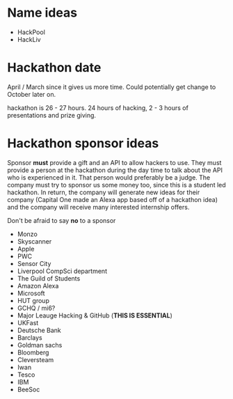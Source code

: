 # Name ideas

* HackPool
* HackLiv

# Hackathon date

April / March since it gives us more time. Could potentially get change to October later on.

hackathon is 26 - 27 hours. 24 hours of hacking, 2 - 3 hours of presentations and prize giving.

# Hackathon sponsor ideas

Sponsor **must** provide a gift and an API to allow hackers to use.  They must provide a person at the hackathon during the day time to talk about the API who is experienced in it. That person would preferably be a judge. The company must try to sponsor us some money too, since this is a student led hackathon. In return, the company will generate new ideas for their company (Capital One made an Alexa app based off of a hackathon idea) and the company will receive many interested internship offers.

Don't be afraid to say **no** to a sponsor

* Monzo
* Skyscanner
* Apple
* PWC
* Sensor City
* Liverpool CompSci department
* The Guild of Students
* Amazon Alexa
* Microsoft
* HUT group
* GCHQ / mi6?
* Major Leauge Hacking & GitHub (**THIS IS ESSENTIAL**)
* UKFast
* Deutsche Bank
* Barclays
* Goldman sachs
* Bloomberg
* Cleversteam
* Iwan
* Tesco
* IBM
* BeeSoc